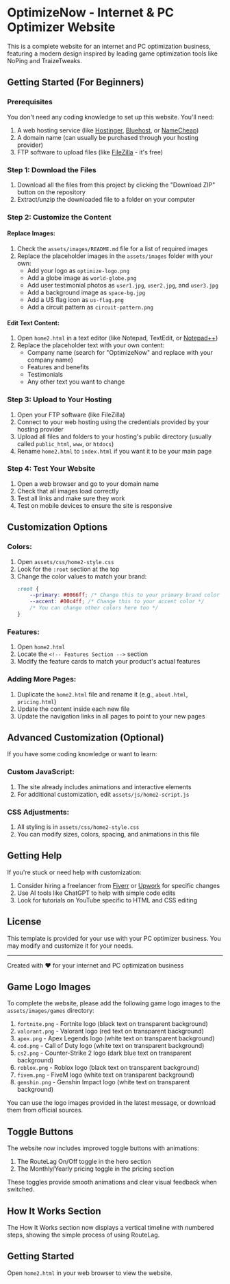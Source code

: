 # OptimizeNow - Internet & PC Optimizer Website

This is a complete website for an internet and PC optimization business, featuring a modern design inspired by leading game optimization tools like NoPing and TraizeTweaks.

## Getting Started (For Beginners)

### Prerequisites

You don't need any coding knowledge to set up this website. You'll need:

1. A web hosting service (like [Hostinger](https://www.hostinger.com/), [Bluehost](https://www.bluehost.com/), or [NameCheap](https://www.namecheap.com/))
2. A domain name (can usually be purchased through your hosting provider)
3. FTP software to upload files (like [FileZilla](https://filezilla-project.org/) - it's free)

### Step 1: Download the Files

1. Download all the files from this project by clicking the "Download ZIP" button on the repository
2. Extract/unzip the downloaded file to a folder on your computer

### Step 2: Customize the Content

#### Replace Images:
1. Check the `assets/images/README.md` file for a list of required images
2. Replace the placeholder images in the `assets/images` folder with your own:
   - Add your logo as `optimize-logo.png`
   - Add a globe image as `world-globe.png`
   - Add user testimonial photos as `user1.jpg`, `user2.jpg`, and `user3.jpg`
   - Add a background image as `space-bg.jpg`
   - Add a US flag icon as `us-flag.png`
   - Add a circuit pattern as `circuit-pattern.png`

#### Edit Text Content:
1. Open `home2.html` in a text editor (like Notepad, TextEdit, or [Notepad++](https://notepad-plus-plus.org/))
2. Replace the placeholder text with your own content:
   - Company name (search for "OptimizeNow" and replace with your company name)
   - Features and benefits
   - Testimonials
   - Any other text you want to change

### Step 3: Upload to Your Hosting

1. Open your FTP software (like FileZilla)
2. Connect to your web hosting using the credentials provided by your hosting provider
3. Upload all files and folders to your hosting's public directory (usually called `public_html`, `www`, or `htdocs`)
4. Rename `home2.html` to `index.html` if you want it to be your main page

### Step 4: Test Your Website

1. Open a web browser and go to your domain name
2. Check that all images load correctly
3. Test all links and make sure they work
4. Test on mobile devices to ensure the site is responsive

## Customization Options

### Colors:
1. Open `assets/css/home2-style.css`
2. Look for the `:root` section at the top
3. Change the color values to match your brand:
   ```css
   :root {
       --primary: #0066ff; /* Change this to your primary brand color */
       --accent: #00c4ff; /* Change this to your accent color */
       /* You can change other colors here too */
   }
   ```

### Features:
1. Open `home2.html`
2. Locate the `<!-- Features Section -->` section
3. Modify the feature cards to match your product's actual features

### Adding More Pages:
1. Duplicate the `home2.html` file and rename it (e.g., `about.html`, `pricing.html`)
2. Update the content inside each new file
3. Update the navigation links in all pages to point to your new pages

## Advanced Customization (Optional)

If you have some coding knowledge or want to learn:

### Custom JavaScript:
1. The site already includes animations and interactive elements
2. For additional customization, edit `assets/js/home2-script.js`

### CSS Adjustments:
1. All styling is in `assets/css/home2-style.css`
2. You can modify sizes, colors, spacing, and animations in this file

## Getting Help

If you're stuck or need help with customization:

1. Consider hiring a freelancer from [Fiverr](https://www.fiverr.com/) or [Upwork](https://www.upwork.com/) for specific changes
2. Use AI tools like ChatGPT to help with simple code edits
3. Look for tutorials on YouTube specific to HTML and CSS editing

## License

This template is provided for your use with your PC optimizer business. You may modify and customize it for your needs.

---

Created with ❤️ for your internet and PC optimization business

## Game Logo Images
To complete the website, please add the following game logo images to the `assets/images/games` directory:

1. `fortnite.png` - Fortnite logo (black text on transparent background)
2. `valorant.png` - Valorant logo (red text on transparent background)
3. `apex.png` - Apex Legends logo (white text on transparent background)
4. `cod.png` - Call of Duty logo (white text on transparent background)
5. `cs2.png` - Counter-Strike 2 logo (dark blue text on transparent background)
6. `roblox.png` - Roblox logo (black text on transparent background)
7. `fivem.png` - FiveM logo (white text on transparent background)
8. `genshin.png` - Genshin Impact logo (white text on transparent background)

You can use the logo images provided in the latest message, or download them from official sources.

## Toggle Buttons
The website now includes improved toggle buttons with animations:

1. The RouteLag On/Off toggle in the hero section
2. The Monthly/Yearly pricing toggle in the pricing section

These toggles provide smooth animations and clear visual feedback when switched.

## How It Works Section
The How It Works section now displays a vertical timeline with numbered steps, showing the simple process of using RouteLag.

## Getting Started
Open `home2.html` in your web browser to view the website. 